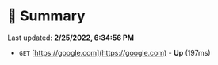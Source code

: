 # 📖 Summary
Last updated: **2/25/2022, 6:34:56 PM**

- `GET` [https://google.com](https://google.com) - **Up** (197ms)
